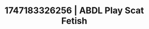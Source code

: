 ---
categories:
- Bedroom eyes
- Inclusive desire
- BookTok after dark
- Sensual choreography
- 3D erotic games
image: /assets/images/1747183326256.webp
layout: post
seo:
  description: Featured content with sensual Scat Fetish, ABDL Play. HD images available.
  keywords: Scat Fetish, ABDL Play
  og_image: /assets/images/1747183326256.webp
  schema_type: VisualArtwork
tags:
- ABDL Play
- '#1747183326256'
- Scat Fetish
title: 1747183326256 | ABDL Play Scat Fetish
---